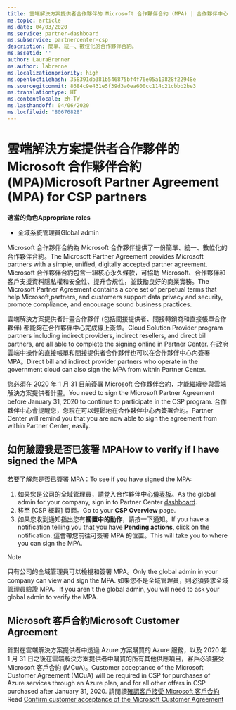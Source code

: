 ```yaml
---
title: 雲端解決方案提供者合作夥伴的 Microsoft 合作夥伴合約 (MPA) | 合作夥伴中心
ms.topic: article
ms.date: 04/03/2020
ms.service: partner-dashboard
ms.subservice: partnercenter-csp
description: 簡單、統一、數位化的合作夥伴合約。
ms.assetid: ''
author: LauraBrenner
ms.author: labrenne
ms.localizationpriority: high
ms.openlocfilehash: 358391db381b546875bf4f76e05a19828f22948e
ms.sourcegitcommit: 8684c9e431e5f39d3a0ea600cc114c21cbbb2be3
ms.translationtype: HT
ms.contentlocale: zh-TW
ms.lasthandoff: 04/06/2020
ms.locfileid: "80676828"
---
```

# <a name="microsoft-partner-agreement-mpa-for-csp-partners"></a><span data-ttu-id="3a510-103">雲端解決方案提供者合作夥伴的 Microsoft 合作夥伴合約 (MPA)</span><span class="sxs-lookup"><span data-stu-id="3a510-103">Microsoft Partner Agreement (MPA) for CSP partners</span></span> 

<span data-ttu-id="3a510-104">**適當的角色**</span><span class="sxs-lookup"><span data-stu-id="3a510-104">**Appropriate roles**</span></span>

- <span data-ttu-id="3a510-105">全域系統管理員</span><span class="sxs-lookup"><span data-stu-id="3a510-105">Global admin</span></span>


<span data-ttu-id="3a510-106">Microsoft 合作夥伴合約為 Microsoft 合作夥伴提供了一份簡單、統一、數位化的合作夥伴合約。</span><span class="sxs-lookup"><span data-stu-id="3a510-106">The Microsoft Partner Agreement provides Microsoft partners with a simple, unified, digitally accepted partner agreement.</span></span> <span data-ttu-id="3a510-107">Microsoft 合作夥伴合約包含一組核心永久條款，可協助 Microsoft、合作夥伴和客戶支援資料隱私權和安全性、提升合規性，並鼓勵良好的商業實務。</span><span class="sxs-lookup"><span data-stu-id="3a510-107">The Microsoft Partner Agreement contains a core set of perpetual terms that help Microsoft,partners, and customers support data privacy and security, promote compliance, and encourage sound business practices.</span></span>   

<span data-ttu-id="3a510-108">雲端解決方案提供者計畫合作夥伴 (包括間接提供者、間接轉銷商和直接帳單合作夥伴) 都能夠在合作夥伴中心完成線上簽章。</span><span class="sxs-lookup"><span data-stu-id="3a510-108">Cloud Solution Provider program partners including indirect providers, indirect resellers, and direct bill partners, are all able to complete the signing online in Partner Center.</span></span> <span data-ttu-id="3a510-109">在政府雲端中操作的直接帳單和間接提供者合作夥伴也可以在合作夥伴中心內簽署 MPA。</span><span class="sxs-lookup"><span data-stu-id="3a510-109">Direct bill and indirect provider partners who operate in the government cloud can also sign the MPA from within Partner Center.</span></span>

<span data-ttu-id="3a510-110">您必須在 2020 年 1 月 31 日前簽署 Microsoft 合作夥伴合約，才能繼續參與雲端解決方案提供者計畫。</span><span class="sxs-lookup"><span data-stu-id="3a510-110">You need to sign the Microsoft Partner Agreement before January 31, 2020 to continue to participate in the CSP program.</span></span> <span data-ttu-id="3a510-111">合作夥伴中心會提醒您，您現在可以輕鬆地在合作夥伴中心內簽署合約。</span><span class="sxs-lookup"><span data-stu-id="3a510-111">Partner Center will remind you that you are now able to sign the agreement from within Partner Center, easily.</span></span>

## <a name="how-to-verify-if-i-have-signed-the-mpa"></a><span data-ttu-id="3a510-112">如何驗證我是否已簽署 MPA</span><span class="sxs-lookup"><span data-stu-id="3a510-112">How to verify if I have signed the MPA</span></span>

<span data-ttu-id="3a510-113">若要了解您是否已簽署 MPA：</span><span class="sxs-lookup"><span data-stu-id="3a510-113">To see if you have signed the MPA:</span></span>

1. <span data-ttu-id="3a510-114">如果您是公司的全域管理員，請登入合作夥伴中心[儀表板](https://partner.microsoft.com/dashboard/home)。</span><span class="sxs-lookup"><span data-stu-id="3a510-114">As the global admin for your company, sign in to Partner Center [dashboard](https://partner.microsoft.com/dashboard/home).</span></span>  
2. <span data-ttu-id="3a510-115">移至 [CSP 概觀]  頁面。</span><span class="sxs-lookup"><span data-stu-id="3a510-115">Go to your **CSP Overview** page.</span></span>
3. <span data-ttu-id="3a510-116">如果您收到通知指出您有**擱置中的動作**，請按一下通知。</span><span class="sxs-lookup"><span data-stu-id="3a510-116">If you have a notification telling you that you have **Pending actions**, click on the notification.</span></span> <span data-ttu-id="3a510-117">這會帶您前往可簽署 MPA 的位置。</span><span class="sxs-lookup"><span data-stu-id="3a510-117">This will take you to where you can sign the MPA.</span></span> 

>[!NOTE] 
><span data-ttu-id="3a510-118">只有公司的全域管理員可以檢視和簽署 MPA。</span><span class="sxs-lookup"><span data-stu-id="3a510-118">Only the global admin in your company can view and sign the MPA.</span></span> <span data-ttu-id="3a510-119">如果您不是全域管理員，則必須要求全域管理員驗證 MPA。</span><span class="sxs-lookup"><span data-stu-id="3a510-119">If you aren't the global admin, you will need to ask your global admin to verify the MPA.</span></span> 

## <a name="microsoft-customer-agreement"></a><span data-ttu-id="3a510-120">Microsoft 客戶合約</span><span class="sxs-lookup"><span data-stu-id="3a510-120">Microsoft Customer Agreement</span></span>

<span data-ttu-id="3a510-121">針對在雲端解決方案提供者中透過 Azure 方案購買的 Azure 服務，以及 2020 年 1 月 31 日之後在雲端解決方案提供者中購買的所有其他供應項目，客戶必須接受 Microsoft 客戶合約 (MCuA)。</span><span class="sxs-lookup"><span data-stu-id="3a510-121">Customer acceptance of the Microsoft Customer Agreement (MCuA) will be required in CSP for purchases of Azure services through an Azure plan, and for all other offers in CSP purchased after January 31, 2020.</span></span> <span data-ttu-id="3a510-122">請閱讀[確認客戶接受 Microsoft 客戶合約](confirm-customer-agreement.md)</span><span class="sxs-lookup"><span data-stu-id="3a510-122">Read [Confirm customer acceptance of the Microsoft Customer Agreement](confirm-customer-agreement.md)</span></span>
 











